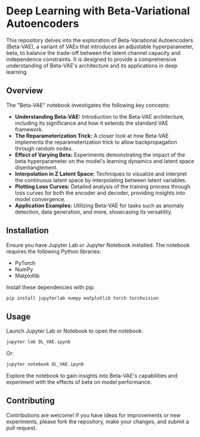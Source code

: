# Deep Learning with Beta-Variational Autoencoders

This repository delves into the exploration of Beta-Variational Autoencoders (Beta-VAE), a variant of VAEs that introduces an adjustable hyperparameter, beta, to balance the trade-off between the latent channel capacity and independence constraints. It is designed to provide a comprehensive understanding of Beta-VAE's architecture and its applications in deep learning.

## Overview

The "Beta-VAE" notebook investigates the following key concepts:
- **Understanding Beta-VAE:** Introduction to the Beta-VAE architecture, including its significance and how it extends the standard VAE framework.
- **The Reparameterization Trick:** A closer look at how Beta-VAE implements the reparameterization trick to allow backpropagation through random nodes.
- **Effect of Varying Beta:** Experiments demonstrating the impact of the beta hyperparameter on the model's learning dynamics and latent space disentanglement.
- **Interpolation in Z Latent Space:** Techniques to visualize and interpret the continuous latent space by interpolating between latent variables.
- **Plotting Loss Curves:** Detailed analysis of the training process through loss curves for both the encoder and decoder, providing insights into model convergence.
- **Application Examples:** Utilizing Beta-VAE for tasks such as anomaly detection, data generation, and more, showcasing its versatility.

## Installation

Ensure you have Jupyter Lab or Jupyter Notebook installed. The notebook requires the following Python libraries:
- PyTorch
- NumPy
- Matplotlib

Install these dependencies with pip:

```bash
pip install jupyterlab numpy matplotlib torch torchvision
```

## Usage

Launch Jupyter Lab or Notebook to open the notebook:

```bash
jupyter lab DL_VAE.ipynb
```
Or:

```bash
jupyter notebook DL_VAE.ipynb
```

Explore the notebook to gain insights into Beta-VAE's capabilities and experiment with the effects of beta on model performance.

## Contributing

Contributions are welcome! If you have ideas for improvements or new experiments, please fork the repository, make your changes, and submit a pull request.

